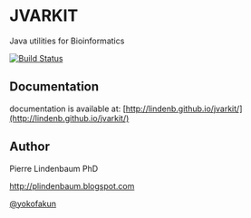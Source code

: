 JVARKIT
=======

Java utilities for Bioinformatics

[![Build Status](https://travis-ci.org/lindenb/jvarkit.svg)](https://travis-ci.org/lindenb/jvarkit)

## Documentation

documentation is available at: [http://lindenb.github.io/jvarkit/](http://lindenb.github.io/jvarkit/)


## Author

Pierre Lindenbaum PhD

http://plindenbaum.blogspot.com

[@yokofakun](https://twitter.com/yokofakun)


